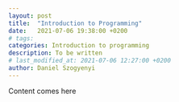 ```yaml
---
layout: post
title:  "Introduction to Programming"
date:   2021-07-06 19:38:00 +0200
# tags: 
categories: Introduction to programming
description: To be written
# last_modified_at: 2021-07-06 12:27:00 +0200
author: Daniel Szogyenyi
---
```


Content comes here
